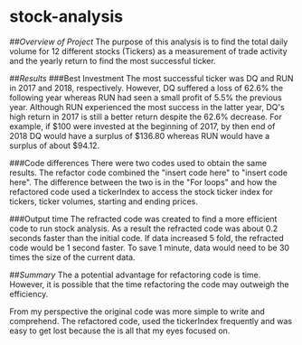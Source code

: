 # stock-analysis

*##Overview of Project*
The purpose of this analysis is to find the total daily volume for 12 different stocks (Tickers) as a measurement of trade activity and the yearly return to find the most successful ticker.

##*Results*
###Best Investment
The most successful ticker was DQ and RUN in 2017 and 2018, respectively. However, DQ suffered a loss of 62.6% the following year whereas RUN had seen a small profit of 5.5% the previous year. Although RUN experienced the most success in the latter year, DQ's high return in 2017 is still a better return despite the 62.6% decrease. For example, if $100 were invested at the beginning of 2017, by then end of 2018 DQ would have a surplus of $136.80 whereas RUN would have a surplus of about $94.12.

###Code differences
There were two codes used to obtain the same results. The refactor code combined the "insert code here" to "insert code here". The difference between the two is in the "For loops" and how the refactored code used a tickerIndex to access the stock ticker index for tickers, ticker volumes, starting and ending prices.

###Output time
The refracted code was created to find a more efficient code to run stock analysis. As a result the refracted code was about 0.2 seconds faster than the initial code. If data increased 5 fold, the refracted code would be 1 second faster. To save 1 minute, data would need to be 30 times the size of the current data.

##*Summary*
The a potential advantage for refactoring code is time. However, it is possible that the time refactoring the code may outweigh the efficiency. 

From my perspective the original code was more simple to write and comprehend. The refactored code, used the tickerIndex frequently and was easy to get lost because the is all that my eyes focused on.

